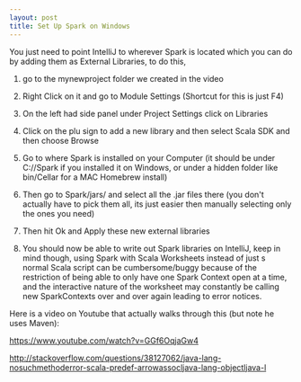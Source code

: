 ```yaml
---
layout: post
title: Set Up Spark on Windows
---
```


You just need to point IntelliJ to wherever Spark is located which you can do by adding them as External Libraries, to do this, 

1. go to the mynewproject folder we created in the video 

2. Right Click on it and go to Module Settings (Shortcut for this is just F4)

3. On the left had side panel under Project Settings click on Libraries

4. Click on the plu sign to add a new library and then select Scala SDK and then choose Browse

5. Go to where Spark is installed on your Computer (it should be under C://Spark if you installed it on Windows, or under a hidden folder like bin/Cellar for a MAC Homebrew install)

6. Then go to Spark/jars/ and select all the .jar files there (you don't actually have to pick them all, its just easier then manually selecting only the ones you need)

7. Then hit Ok and Apply these new external libraries

8. You should now be able to write out Spark libraries on IntelliJ, keep in mind though, using Spark with Scala Worksheets instead of just s normal Scala script can be cumbersome/buggy because of the restriction of being able to only have one Spark Context open at a time, and the interactive nature of the worksheet may constantly be calling new SparkContexts over and over again leading to error notices.

Here is a video on Youtube that actually walks through this (but note he uses Maven):

https://www.youtube.com/watch?v=GGf6OqjaGw4



http://stackoverflow.com/questions/38127062/java-lang-nosuchmethoderror-scala-predef-arrowassocljava-lang-objectljava-l